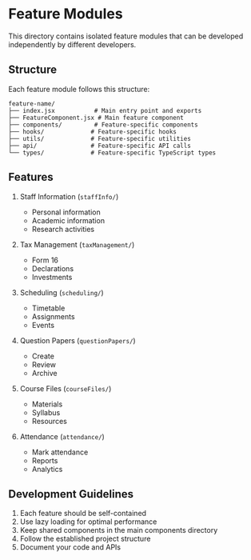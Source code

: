 # Feature Modules

This directory contains isolated feature modules that can be developed independently by different developers.

## Structure

Each feature module follows this structure:

```
feature-name/
├── index.jsx           # Main entry point and exports
├── FeatureComponent.jsx # Main feature component
├── components/         # Feature-specific components
├── hooks/             # Feature-specific hooks
├── utils/             # Feature-specific utilities
├── api/               # Feature-specific API calls
└── types/             # Feature-specific TypeScript types
```

## Features

1. Staff Information (`staffInfo/`)
   - Personal information
   - Academic information
   - Research activities

2. Tax Management (`taxManagement/`)
   - Form 16
   - Declarations
   - Investments

3. Scheduling (`scheduling/`)
   - Timetable
   - Assignments
   - Events

4. Question Papers (`questionPapers/`)
   - Create
   - Review
   - Archive

5. Course Files (`courseFiles/`)
   - Materials
   - Syllabus
   - Resources

6. Attendance (`attendance/`)
   - Mark attendance
   - Reports
   - Analytics

## Development Guidelines

1. Each feature should be self-contained
2. Use lazy loading for optimal performance
3. Keep shared components in the main components directory
4. Follow the established project structure
5. Document your code and APIs
